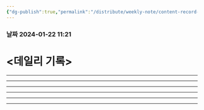 ```yaml
---
{"dg-publish":true,"permalink":"/distribute/weekly-note/content-record-folder/2024-01-21-w4/","tags":["데일리-주간-기록"],"noteIcon":""}
---
```


### 날짜 2024-01-22 11:21

# <데일리 기록> 



----
-----
---



------
---
---

